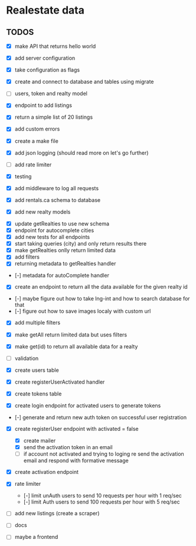 # Realestate data 
## TODOS
- [x] make API that returns hello world
- [x] add server configuration
- [x] take configuration as flags
- [x] create and connect to database and tables using migrate
- [ ] users, token and realty model
- [x] endpoint to add listings
- [x] return a simple list of 20 listings
- [x] add custom errors
- [x] create a make file
- [x] add json logging (should read more on let's go further)
- [ ] add rate limiter

- [x] testing
- [x] add middleware to log all requests
- [x] add rentals.ca schema to database
- [x] add new realty models
<!-- - [ ] create cities table -->
- [x] update getRealties to use new schema
- [x] endpoint for autocomplete cities
- [x] add new tests for all endpoints
- [x] start taking queries (city) and only return results there
- [x] make getRealties onlly return limited data
- [x] add filters
- [x] returning metadata to getRealties handler
- [-] metadata for autoComplete handler
- [x] create an endpoint to return all the data available for the given realty id
- [-] maybe figure out how to take lng-int and how to search database for that
- [-] figure out how to save images localy with custom url
- [x] add multiple filters
- [x] make getAll return limited data but uses filters
- [x] make get(id) to return all available data for a realty
- [ ] validation

- [x] create users table
- [x] create registerUserActivated handler
- [x] create tokens table
- [x] create login endpoint for activated users to generate tokens
<!--
    since users are activated with registerUserActivated
    they can generate tokens with /login endpoint
-->
- [-] generate and return new auth token on successful user registration
- [x] create registerUser endpoint with activated = false
    - [x] create mailer
    - [x] send the activation token in an email
    - [ ] if account not activated and trying to loging re send
            the activation email and respond with formative message
- [x] create activation endpoint
- [x] rate limiter
    - [-] limit unAuth users to send 10 requests per hour with 1 req/sec
    - [-] limit Auth users to send 100 requests per hour with 5 req/sec
- [ ] add new listings (create a scraper)
- [ ] docs
- [ ] maybe a frontend



